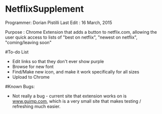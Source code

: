 # NetflixSupplement

Programmer: Dorian Pistilli
Last Edit : 16 March, 2015

Purpose   : Chrome Extension that adds a button to netflix.com, allowing 
the user quick access to lists of "best on netflix", "newest on netflix", 
"coming/leaving soon"

#To-do List
- Edit links so that they don't ever show purple
- Browse for new font
- Find/Make new icon, and make it work specifically for all sizes
- Upload to Chrome

#Known Bugs:
- Not really a bug - current site that extension works on is www.guimp.com,
which is a very small site that makes testing / refreshing much easier.
